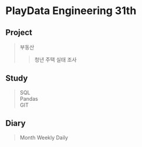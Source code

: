 # PlayData Engineering 31th  
## Project
>   부동산
>   >   청년 주택 실태 조사
## Study
>   SQL   
>   Pandas  
>   GIT
## Diary
>   Month
>   Weekly
>   Daily

